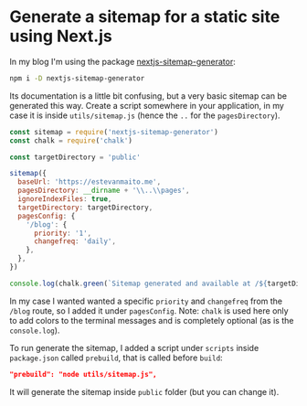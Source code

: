 # Generate a sitemap for a static site using Next.js

In my blog I'm using the package [nextjs-sitemap-generator](https://github.com/IlusionDev/nextjs-sitemap-generator):

```sh
npm i -D nextjs-sitemap-generator
```

Its documentation is a little bit confusing, but a very basic sitemap can be generated this way. Create a script somewhere in your application, in my case it is inside `utils/sitemap.js` (hence the `..` for the `pagesDirectory`).

```js
const sitemap = require('nextjs-sitemap-generator')
const chalk = require('chalk')

const targetDirectory = 'public'

sitemap({
  baseUrl: 'https://estevanmaito.me',
  pagesDirectory: __dirname + '\\..\\pages',
  ignoreIndexFiles: true,
  targetDirectory: targetDirectory,
  pagesConfig: {
    '/blog': {
      priority: '1',
      changefreq: 'daily',
    },
  },
})

console.log(chalk.green(`Sitemap generated and available at /${targetDirectory}`))
```

In my case I wanted wanted a specific `priority` and `changefreq` from the `/blog` route, so I added it under `pagesConfig`. Note: `chalk` is used here only to add colors to the terminal messages and is completely optional (as is the `console.log`).

To run generate the sitemap, I added a script under `scripts` inside `package.json` called `prebuild`, that is called before `build`:

```json
"prebuild": "node utils/sitemap.js",
```

It will generate the sitemap inside `public` folder (but you can change it).
